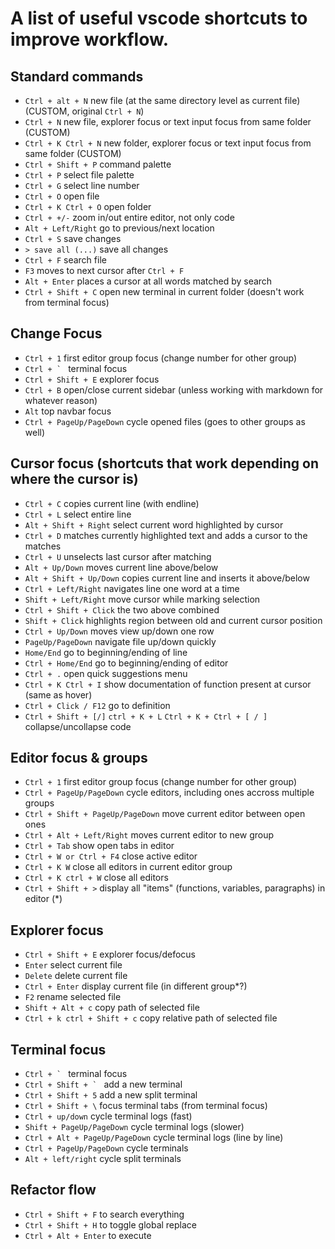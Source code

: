 # A list of useful vscode shortcuts to improve workflow.

## Standard commands

- `Ctrl + alt + N` new file (at the same directory level as current file) (CUSTOM, original `Ctrl + N`)
- `Ctrl + N` new file, explorer focus or text input focus from same folder (CUSTOM)
- `Ctrl + K Ctrl + N` new folder, explorer focus or text input focus from same folder (CUSTOM)
- `Ctrl + Shift + P` command palette
- `Ctrl + P` select file palette
- `Ctrl + G` select line number
- `Ctrl + O` open file
- `Ctrl + K Ctrl + O` open folder 
- `Ctrl + +/-` zoom in/out entire editor, not only code
- `Alt + Left/Right` go to previous/next location
- `Ctrl + S` save changes
- `> save all (...)` save all changes
- `Ctrl + F` search file
- `F3` moves to next cursor after `Ctrl + F`
- `Alt + Enter` places a cursor at all words matched by search
- `Ctrl + Shift + C` open new terminal in current folder (doesn't work from terminal focus)

## Change Focus

- `Ctrl + 1` first editor group focus (change number for other group)
- `` Ctrl + `  `` terminal focus
- `Ctrl + Shift + E` explorer focus
- `Ctrl + B` open/close current sidebar (unless working with markdown for whatever reason)
- `Alt` top navbar focus
- `Ctrl + PageUp/PageDown` cycle opened files (goes to other groups as well)  

## Cursor focus (shortcuts that work depending on where the cursor is)

- `Ctrl + C` copies current line (with endline)
- `Ctrl + L` select entire line
- `Alt + Shift + Right` select current word highlighted by cursor
- `Ctrl + D` matches currently highlighted text and adds a cursor to the matches
- `Ctrl + U` unselects last cursor after matching
- `Alt + Up/Down` moves current line above/below
- `Alt + Shift + Up/Down` copies current line and inserts it above/below
- `Ctrl + Left/Right` navigates line one word at a time
- `Shift + Left/Right` move cursor while marking selection
- `Ctrl + Shift + Click` the two above combined
- `Shift + Click` highlights region between old and current cursor position
- `Ctrl + Up/Down` moves view up/down one row
- `PageUp/PageDown` navigate file up/down quickly
- `Home/End` go to beginning/ending of line
- `Ctrl + Home/End` go to beginning/ending of editor
- `Ctrl + .` open quick suggestions menu
- `Ctrl + K Ctrl + I` show documentation of function present at cursor (same as hover)
- `Ctrl + Click / F12` go to definition
- `Ctrl + Shift + [/]` `ctrl + K + L` `Ctrl + K + Ctrl + [ / ]` collapse/uncollapse code

## Editor focus & groups

- `Ctrl + 1` first editor group focus (change number for other group)
- `Ctrl + PageUp/PageDown` cycle editors, including ones accross multiple groups
- `Ctrl + Shift + PageUp/PageDown` move current editor between open ones
- `Ctrl + Alt + Left/Right` moves current editor to new group
- `Ctrl + Tab` show open tabs in editor
- `Ctrl + W or Ctrl + F4` close active editor
- `Ctrl + K W` close all editors in current editor group
- `Ctrl + K ctrl + W` close all editors
- `Ctrl + Shift + >` display all "items" (functions, variables, paragraphs) in editor (*)


## Explorer focus

- `Ctrl + Shift + E` explorer focus/defocus
- `Enter` select current file
- `Delete` delete current file
- `Ctrl + Enter` display current file (in different group*?)
- `F2` rename selected file     
- `Shift + Alt + c` copy path of selected file        
- `Ctrl + k ctrl + Shift + c` copy relative path of selected file

## Terminal focus

- `` Ctrl + `  `` terminal focus
- `` Ctrl + Shift + `  `` add a new terminal
- `Ctrl + Shift + 5` add a new split terminal
- `Ctrl + Shift + \` focus terminal tabs (from terminal focus)
- `Ctrl + up/down` cycle terminal logs (fast)
- `Shift + PageUp/PageDown` cycle terminal logs (slower)
- `Ctrl + Alt + PageUp/PageDown` cycle terminal logs (line by line)
- `Ctrl + PageUp/PageDown` cycle terminals
- `Alt + left/right` cycle split terminals

## Refactor flow

- `Ctrl + Shift + F` to search everything
- `Ctrl + Shift + H` to toggle global replace
- `Ctrl + Alt + Enter` to execute